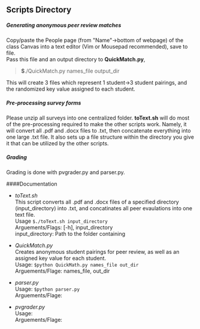 Scripts Directory
---------------------


##### Generating anonymous peer review matches 
Copy/paste the People page (from "Name"-\>bottom of webpage) of the class Canvas into a text editor (Vim or Mousepad recommended), save to file.  
Pass this file and an output directory to **QuickMatch.py**,  
> **$**./QuickMatch.py names\_file output\_dir   

This will create 3 files which represent 1 student-\>3 student pairings, and the randomized key value assigned to each student. 


##### Pre-processing survey forms
Please unzip all surveys into one centralized folder. **toText.sh** will do most of the pre-processing required to make the other scripts work. Namely, it will convert all .pdf and .docx files to .txt, then concatenate everything into one large .txt file. It also sets up a file structure within the directory you give it that can be utilized by the other scripts.    

##### Grading
Grading is done with pvgrader.py and parser.py. 

####Documentation
* *toText.sh*   
This script converts all .pdf and .docx files of a specified directory (input\_directory) into .txt, and concatinates all peer evaulations into one text file.  
Usage `$./toText.sh input_directory`  
Arguements/Flags: [-h], input\_directory  
input\_directory: Path to the folder containing   

* *QuickMatch.py*   
Creates anonymous student pairings for peer review, as well as an assigned key value for each student.    
Usage: `$python QuickMath.py names_file out_dir`     
Arguements/Flage: names\_file, out\_dir   

* *parser.py*   
Usage: `$python parser.py`  
Arguements/Flage:    

* *pvgrader.py*  
Usage:    
Arguements/Flage:  

